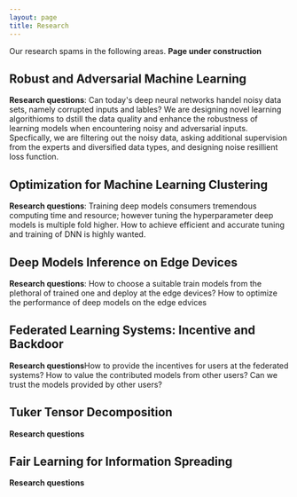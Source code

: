 ```yaml
---
layout: page
title: Research
---
```



Our research spams in the following areas. **Page under construction**


## Robust and Adversarial Machine Learning 

**Research questions**: Can today's deep neural networks handel noisy data sets, namely corrupted inputs and lables? We are designing novel learning algorithioms to dstill the data quality and enhance the robustness of learning models when encountering noisy and adversarial inputs. Specfically, we are filtering out the noisy data, asking additional supervision from the experts and diversified data types, and designing noise resillient loss function.


## Optimization for Machine Learning Clustering 
**Research questions**: Training deep models consumers tremendous computing time and resource; however tuning the hyperparameter deep models is multiple fold higher. How to achieve efficient and accurate tuning and training of DNN is highly wanted.

## Deep Models Inference on Edge Devices
**Research questions**: How to choose a suitable train models from the plethoral of trained one and deploy at the edge devices? How to optimize the performance of deep models on the edge edvices


## Federated Learning Systems: Incentive and Backdoor
**Research questions**How to provide the incentives for users at the federated systems? How to value the contributed models from other users? Can we trust the models provided by other users?

## Tuker Tensor Decomposition
**Research questions**

## Fair Learning for Information Spreading
**Research questions**
